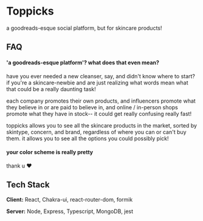 # Toppicks

a goodreads-esque social platform, but for skincare products!



## FAQ

#### 'a goodreads-esque platform'? what does that even mean?

have you ever needed a new cleanser, say, and didn't know where to start?
if you're a skincare-newbie and are just realizing what words mean what
that could be a really daunting task!

each company promotes their own products, and influencers promote what
they believe in or are paid to believe in, and online / in-person 
shops promote what they have in stock-- it could get really confusing really fast!

toppicks allows you to see all the skincare products in the market, sorted by 
skintype, concern, and brand, regardless of where you can or can't buy them. it allows
you to see all the options you could possibly pick!

#### your color scheme is really pretty  

thank u ❤


## Tech Stack

**Client:** React, Chakra-ui, react-router-dom, formik

**Server:** Node, Express, Typescript, MongoDB, jest
